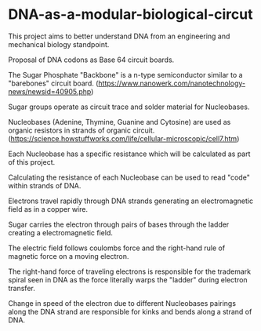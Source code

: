 # DNA-as-a-modular-biological-circut
This project aims to better understand DNA from an engineering and mechanical biology standpoint. 

Proposal of DNA codons as Base 64 circuit boards.

The Sugar Phosphate "Backbone" is a n-type semiconductor similar to a "barebones" circuit board.
(https://www.nanowerk.com/nanotechnology-news/newsid=40905.php)

Sugar groups operate as circuit trace and solder material for Nucleobases.

Nucleobases (Adenine, Thymine, Guanine and Cytosine) are used as organic resistors in strands of organic circuit.
(https://science.howstuffworks.com/life/cellular-microscopic/cell7.htm)

Each Nucleobase has a specific resistance which will be calculated as part of this project.

Calculating the resistance of each Nucleobase can be used to read "code" within strands of DNA.

Electrons travel rapidly through DNA strands generating an electromagnetic field as in a copper wire.

Sugar carries the electron through pairs of bases through the ladder creating a electromagnetic field.

The electric field follows coulombs force and the right-hand rule of magnetic force on a moving electron. 

The right-hand force of traveling electrons is responsible for the trademark spiral seen in DNA as the force literally warps the "ladder" during electron transfer. 

Change in speed of the electron due to different Nucleobases pairings along the DNA strand are responsible for kinks and bends along a strand of DNA.
